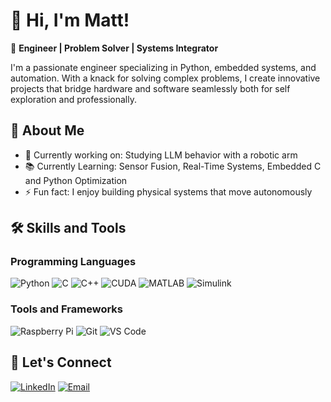 # 👋 Hi, I'm Matt!

🚀 **Engineer | Problem Solver | Systems Integrator**

I'm a passionate engineer specializing in Python, embedded systems, and automation. With a knack for solving complex problems, I create innovative projects that bridge hardware and software seamlessly both for self exploration and professionally.

## 🌟 About Me

- 🔭 Currently working on: Studying LLM behavior with a robotic arm
- 📚 Currently Learning: Sensor Fusion, Real-Time Systems, Embedded C and Python Optimization
- ⚡ Fun fact: I enjoy building physical systems that move autonomously

## 🛠 Skills and Tools

### Programming Languages
![Python](https://img.shields.io/badge/-Python-3776AB?style=flat&logo=python&logoColor=white)
![C](https://img.shields.io/badge/-C-A8B9CC?style=flat&logo=c&logoColor=black)
![C++](https://img.shields.io/badge/-C++-00599C?style=flat&logo=c%2B%2B&logoColor=white)
![CUDA](https://img.shields.io/badge/-CUDA-00599C?style=flat&logo=nvidia&logoColor=white)
![MATLAB](https://img.shields.io/badge/-MATLAB-0076A8?style=flat&logo=mathworks&logoColor=white)
![Simulink](https://img.shields.io/badge/-Simulink-0076A8?style=flat&logo=mathworks&logoColor=white)

### Tools and Frameworks
![Raspberry Pi](https://img.shields.io/badge/-RaspberryPi-C51A4A?style=flat&logo=raspberry-pi)
![Git](https://img.shields.io/badge/-Git-F05032?style=flat&logo=git&logoColor=white)
![VS Code](https://img.shields.io/badge/-VS%20Code-0078D4?style=flat&logo=visual-studio-code&logoColor=white)

## 🤝 Let's Connect

[![LinkedIn](https://img.shields.io/badge/-LinkedIn-0077B5?style=flat&logo=linkedin&logoColor=white)](https://www.linkedin.com/in/matthew-martin-rd)
[![Email](https://img.shields.io/badge/-Email-D14836?style=flat&logo=gmail&logoColor=white)](mailto:mjmartin62@gmail.com)




